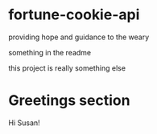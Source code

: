 # fortune-cookie-api
providing hope and guidance to the weary

something in the readme


this project is really something else


# Greetings section


Hi Susan!

